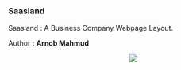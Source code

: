 ### Saasland
Saasland : A Business Company Webpage Layout.

Author : **Arnob Mahmud**

<p align = "center">
<img src = "https://user-images.githubusercontent.com/60808266/97007740-ae96dc00-1563-11eb-9ecd-8ef8b7b9dcd8.png"/>
</p>
